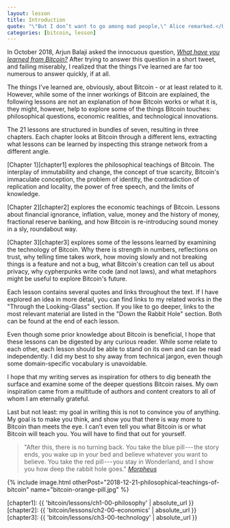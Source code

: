 ```yaml
---
layout: lesson
title: Introduction
quote: "\"But I don’t want to go among mad people,\" Alice remarked.</br> \"Oh, you can’t help that,\" said the Cat: \"we’re all mad here. I’m mad. You’re mad.\"</br> \"How do you know I’m mad?\" said Alice.</br> \"You must be,\" said the Cat, \"or you wouldn’t have come here.\"</br>"
categories: [bitcoin, lesson]
---
```


In October 2018, Arjun Balaji asked the innocuous question, [*What have you
learned from Bitcoin?*][this question] After trying to answer this question in a
short tweet, and failing miserably, I realized that the things I've learned are
far too numerous to answer quickly, if at all.

The things I've learned are, obviously, about Bitcoin - or at least related to
it. However, while some of the inner workings of Bitcoin are explained, the
following lessons are not an explanation of how Bitcoin works or what it is,
they might, however, help to explore some of the things Bitcoin touches:
philosophical questions, economic realities, and technological innovations.

The 21 lessons are structured in bundles of seven, resulting in three chapters.
Each chapter looks at Bitcoin through a different lens, extracting what
lessons can be learned by inspecting this strange network from a different
angle.

[Chapter 1][chapter1] explores the philosophical teachings of Bitcoin. The
interplay of immutability and change, the concept of true scarcity, Bitcoin's
immaculate conception, the problem of identity, the contradiction of replication
and locality, the power of free speech, and the limits of knowledge.

[Chapter 2][chapter2] explores the economic teachings of Bitcoin. Lessons about
financial ignorance, inflation, value, money and the history of money,
fractional reserve banking, and how Bitcoin is re-introducing sound money in a
sly, roundabout way.

[Chapter 3][chapter3] explores some of the lessons learned by examining the
technology of Bitcoin.  Why there is strength in numbers, reflections on trust,
why telling time takes work, how moving slowly and not breaking things is a
feature and not a bug, what Bitcoin's creation can tell us about privacy, why
cypherpunks write code (and not laws), and what metaphors might be useful to
explore Bitcoin's future.

Each lesson contains several quotes and links throughout the text. If I have
explored an idea in more detail, you can find links to my related works in the
"Through the Looking-Glass" section. If you like to go deeper, links to the most
relevant material are listed in the "Down the Rabbit Hole" section. Both can be
found at the end of each lesson.

Even though some prior knowledge about Bitcoin is beneficial, I hope that these
lessons can be digested by any curious reader. While some relate to each other,
each lesson should be able to stand on its own and can be read independently. I
did my best to shy away from technical jargon, even though some domain-specific
vocabulary is unavoidable.

I hope that my writing serves as inspiration for others to dig beneath the
surface and examine some of the deeper questions Bitcoin raises. My own
inspiration came from a multitude of authors and content creators to all of whom
I am eternally grateful.

Last but not least: my goal in writing this is not to convince you of anything.
My goal is to make you think, and show you that there is way more to Bitcoin
than meets the eye. I can’t even tell you what Bitcoin is or what Bitcoin will
teach you. You will have to find that out for yourself.

> "After this, there is no turning back. You take the blue pill --- the
> story ends, you wake up in your bed and believe whatever you want to
> believe. You take the red pill --- you stay in Wonderland, and I show
> you how deep the rabbit hole goes."
> <cite>[Morpheus][Morpheus]</cite>

{% include image.html otherPost="2018-12-21-philosophical-teachings-of-bitcoin" name="bitcoin-orange-pill.jpg" %}

[Morpheus]: https://en.wikipedia.org/wiki/Red_pill_and_blue_pill#The_Matrix_(1999)
[this question]: https://twitter.com/arjunblj/status/1050073234719293440

<!-- Internal -->
[chapter1]: {{ 'bitcoin/lessons/ch1-00-philosophy' | absolute_url }}
[chapter2]: {{ 'bitcoin/lessons/ch2-00-economics' | absolute_url }}
[chapter3]: {{ 'bitcoin/lessons/ch3-00-technology' | absolute_url }}

<!-- Wikipedia -->
[alice]: https://en.wikipedia.org/wiki/Alice%27s_Adventures_in_Wonderland
[carroll]: https://en.wikipedia.org/wiki/Lewis_Carroll
